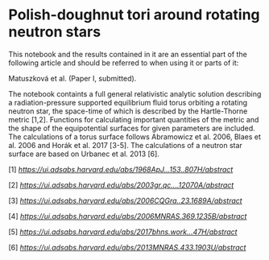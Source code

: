 # Polish-doughnut tori around rotating neutron stars

This notebook and the results contained in it are an essential part of the following article and should be referred to when using it or parts of it:

Matuszková et al. (Paper I, submitted).

The notebook containts a full general relativistic analytic solution describing a radiation-pressure supported equilibrium fluid torus orbiting a rotating neutron star, the space-time of which is described by the Hartle-Thorne metric [1,2]. Functions for calculating important quantities of the metric and the shape of the equipotential surfaces for given parameters are included. The calculations of a torus surface follows Abramowicz et al. 2006, Blaes et al. 2006 and Horák et al. 2017 [3-5]. The calculations of a neutron star surface are based on Urbanec et al. 2013 [6].

[1] *https://ui.adsabs.harvard.edu/abs/1968ApJ...153..807H/abstract*

[2] *https://ui.adsabs.harvard.edu/abs/2003gr.qc....12070A/abstract*

[3] *https://ui.adsabs.harvard.edu/abs/2006CQGra..23.1689A/abstract*

[4] *https://ui.adsabs.harvard.edu/abs/2006MNRAS.369.1235B/abstract*

[5] *https://ui.adsabs.harvard.edu/abs/2017bhns.work...47H/abstract*

[6] *https://ui.adsabs.harvard.edu/abs/2013MNRAS.433.1903U/abstract*
